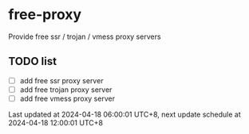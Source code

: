 
# free-proxy
Provide free ssr / trojan / vmess proxy servers


## TODO list
- [ ] add free ssr proxy server
- [ ] add free trojan proxy server
- [ ] add free vmess proxy server

Last updated at 2024-04-18 06:00:01 UTC+8, next update schedule at 2024-04-18 12:00:01 UTC+8

